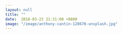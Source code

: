 ```yaml
---
layout: null
title: ""
date:  2018-03-23 21:31:00 +0800
image: "/image/anthony-cantin-128670-unsplash.jpg"
---
```


